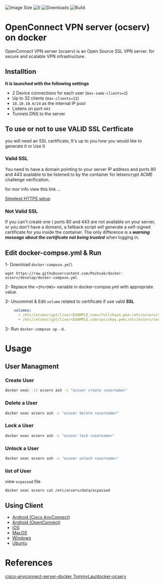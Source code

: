 ![Image Size](https://img.shields.io/docker/image-size/rezabeigi/ocserv)
![li](https://img.shields.io/github/license/beigi-reza/docker-compose-ocservPublic/)
![Downloads](https://img.shields.io/docker/pulls/rezabeigi/ocserv)
![Build](https://img.shields.io/docker/automated/rezabeigi/ocserv)

# OpenConnect VPN server (ocserv) on docker

OpenConnect VPN server (ocserv) is an Open Source SSL VPN server. for secure and scalable VPN infrastructure.


## Installtion

**It is launched with the following settings**

- 2 Device connections for each user (`max-same-clients=2`)
- Up to 32 clients (`max-clients=32`)
- `10.10.10.0/24` as the internal IP pool
- Listens on port `443`
- Tunnels DNS to the server

## **To use or not to use** VALID SSL Certficate

you will need an SSL certificate, It's up to you how you would like to generate it or Use It


### Valid SSL

You need to have a domain pointing to your server IP address and ports 80 and 443 available to be listened to by the container for letsencrypt ACME challenge verification.

for mor info view this link ...

[Simplest HTTPS setup](https://leangaurav.medium.com/simplest-https-setup-nginx-reverse-proxy-letsencrypt-ssl-certificate-aws-cloud-docker-4b74569b3c61)


### Not Valid SSL

If you can't create one ( ports 80 and 443 are not available on your server, or you don't have a domain), a fallback script will generate a self-signed certificate for you inside the container. The only difference is a ***warning message about the certificate not being trusted*** when logging in.


## Edit docker-compse.yml & Run
1- Download `docker-compose.yml`\
   ```
   wget https://raw.githubusercontent.com/Pezhvak/docker-ocserv/develop/docker-compose.yml
   ```
2- Replace the `<IPorDNS>` variable in docker-compse.yml with appropriate value.

3- Uncommet & Edit `volume` related to certificate if use valid **SSL** 

```yml
    volumes:
      - /etc/letsencrypt/live/<EXAMPLE.com>/fullchain.pem:/etc/ocserv/server-cert.pem
      - /etc/letsencrypt/live/<EXAMPLE.com>/privkey.pem:/etc/ocserv/server-key.pem
```

3- Run `docker-compose up -d`.


# Usage

## User Managment
### Create User

```bash
docker exec -it ocserv ash -c "ocuser create <username>"
```

### Delete a User

```bash
docker exec ocserv ash -c "ocuser delete <username>"
```
### Lock a User

```bash
docker exec ocserv ash -c "ocuser lock <username>"
```
### Unlock a User

```bash
docker exec ocserv ash -c "ocuser unlock <username>"
```

### list of User 
view `ocpasswd` file

```
docker exec ocserv cat /etc/ocserv/data/ocpasswd
```


## Using Client

- [Android (Cisco AnyConnect)](https://play.google.com/store/apps/details?id=com.cisco.anyconnect.vpn.android.avf)
- [Android (OpenConnect)](https://play.google.com/store/apps/details?id=com.github.digitalsoftwaresolutions.openconnect)
- [iOS](https://apps.apple.com/us/app/cisco-anyconnect/id1135064690)
- [MacOS](https://www.cisco.com/c/en/us/support/docs/smb/routers/cisco-rv-series-small-business-routers/smb5642-install-cisco-anyconnect-secure-mobility-client-on-a-mac-com-rev1.html)
- [Windows](https://www.cisco.com/c/en/us/support/docs/smb/routers/cisco-rv-series-small-business-routers/smb5686-install-cisco-anyconnect-secure-mobility-client-on-a-windows.html)
- [Ubuntu](https://www.cisco.com/c/en/us/support/docs/smb/routers/cisco-rv-series-small-business-routers/Kmgmt-785-AnyConnect-Linux-Ubuntu.html)


# References

[cisco-anyconnect-server-docker
](https://github.com/soreana/cisco-anyconnect-server-docker)
[TommyLau/docker-ocserv](https://github.com/TommyLau/docker-ocserv)
